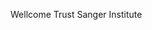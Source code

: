 [//]: # (Created by ./bin/manage_files.pl from ./species/Trichuris_trichiura/PRJEB535/Trichuris_trichiura_PRJEB535.summary.html on Thu Jun 11 13:46:30 2020)
Wellcome Trust Sanger Institute
